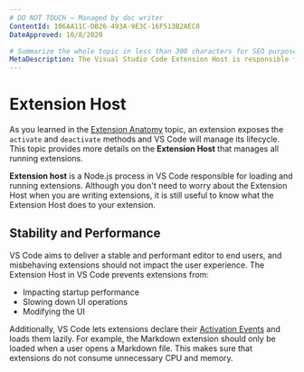 ```yaml
---
# DO NOT TOUCH — Managed by doc writer
ContentId: 106AA11C-DB26-493A-9E3C-16F513B2AEC8
DateApproved: 10/8/2020

# Summarize the whole topic in less than 300 characters for SEO purpose
MetaDescription: The Visual Studio Code Extension Host is responsible for managing extensions and ensuring the stability and performance of Visual Studio Code.
---
```


# Extension Host

As you learned in the [Extension Anatomy](/api/get-started/extension-anatomy) topic, an extension exposes the `activate` and `deactivate` methods and VS Code will manage its lifecycle. This topic provides more details on the **Extension Host** that manages all running extensions.

**Extension host** is a Node.js process in VS Code responsible for loading and running extensions. Although you don't need to worry about the Extension Host when you are writing extensions, it is still useful to know what the Extension Host does to your extension.

## Stability and Performance

VS Code aims to deliver a stable and performant editor to end users, and misbehaving extensions should not impact the user experience. The Extension Host in VS Code prevents extensions from:

- Impacting startup performance
- Slowing down UI operations
- Modifying the UI

Additionally, VS Code lets extensions declare their [Activation Events](/api/references/activation-events) and loads them lazily. For example, the Markdown extension should only be loaded when a user opens a Markdown file. This makes sure that extensions do not consume unnecessary CPU and memory.
